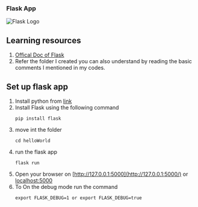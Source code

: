 ### Flask App
![Flask Logo](https://flask.palletsprojects.com/en/1.1.x/_static/flask-icon.png)

## Learning resources
1. [Offical Doc of Flask](https://flask.palletsprojects.com/en/1.1.x/quickstart/)
2. Refer the folder I created you can also understand by reading the basic comments I mentioned in my  codes.

## Set up flask app
1. Install python from [link](https://www.python.org/)
2. Install Flask using the following command
    ```
    pip install flask
    ```
3. move int the folder 
    ``` 
    cd helloWorld
    ```
4.  run the flask app
    ``` 
    flask run
    ```
5. Open your browser on  [http://127.0.0.1:5000](http://127.0.0.1:5000/) or [localhost:5000](localhost:5000)
6. To On the debug mode run the command 
    ```
    export FLASK_DEBUG=1 or export FLASK_DEBUG=true
    ```
    

    